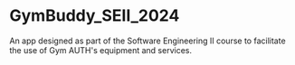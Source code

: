 # GymBuddy_SEII_2024
An app designed as part of the Software Engineering II course to facilitate the use of Gym AUTH's equipment and services.
